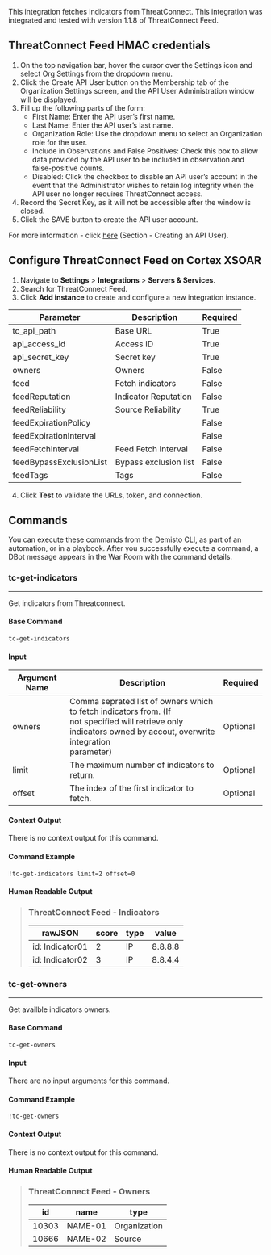 This integration fetches indicators from ThreatConnect.
This integration was integrated and tested with version 1.1.8 of ThreatConnect Feed.

## ThreatConnect Feed HMAC credentials
1. On the top navigation bar, hover the cursor over the Settings icon and select Org Settings from the dropdown menu.
2. Click the Create API User button on the Membership tab of the Organization Settings screen, and the API User Administration window will be displayed.
3. Fill up the following parts of the form:
    - First Name: Enter the API user’s first name.
    - Last Name: Enter the API user’s last name.
    - Organization Role: Use the dropdown menu to select an Organization role for the user.
    - Include in Observations and False Positives: Check this box to allow data provided by the API user to be included in observation and false-positive counts.
    - Disabled: Click the checkbox to disable an API user’s account in the event that the Administrator wishes to retain log integrity when the API user no longer requires ThreatConnect access.
4. Record the Secret Key, as it will not be accessible after the window is closed.
5. Click the SAVE button to create the API user account.

For more information - click [here](https://training.threatconnect.com/learn/article/creating-user-accounts-kb-article) (Section - Creating an API User).

## Configure ThreatConnect Feed on Cortex XSOAR

1. Navigate to **Settings** > **Integrations** > **Servers & Services**.
2. Search for ThreatConnect Feed.
3. Click **Add instance** to create and configure a new integration instance.

| **Parameter** | **Description** | **Required** |
| --- | --- | --- |
| tc_api_path | Base URL | True |
| api_access_id | Access ID | True |
| api_secret_key | Secret key | True |
| owners | Owners | False |
| feed | Fetch indicators | False |
| feedReputation | Indicator Reputation | False |
| feedReliability | Source Reliability | True |
| feedExpirationPolicy |  | False |
| feedExpirationInterval |  | False |
| feedFetchInterval | Feed Fetch Interval | False |
| feedBypassExclusionList | Bypass exclusion list | False |
| feedTags | Tags | False |

4. Click **Test** to validate the URLs, token, and connection.

## Commands
You can execute these commands from the Demisto CLI, as part of an automation, or in a playbook.
After you successfully execute a command, a DBot message appears in the War Room with the command details.

### tc-get-indicators
***
Get indicators from Threatconnect.

#### Base Command

`tc-get-indicators`
#### Input

| **Argument Name** | **Description** | **Required** |
| --- | --- | --- |
| owners | Comma seprated list of owners which to fetch indicators from. (If<br/>not specified will retrieve only indicators owned by accout, overwrite integration<br/>parameter)<br/> | Optional |
| limit | The maximum number of indicators to return. | Optional |
| offset | The index of the first indicator to fetch. | Optional |


#### Context Output

There is no context output for this command.

#### Command Example
```!tc-get-indicators limit=2 offset=0```

#### Human Readable Output

>### ThreatConnect Feed - Indicators
>|rawJSON|score|type|value|
>|---|---|---|---|
>| id: Indicator01 | 2 | IP | 8.8.8.8 |
>| id: Indicator02 | 3 | IP | 8.8.4.4 |


### tc-get-owners
***
Get availble indicators owners.


#### Base Command

`tc-get-owners`

#### Input

There are no input arguments for this command.

#### Command Example
```!tc-get-owners```

#### Context Output

There is no context output for this command.

#### Human Readable Output

>### ThreatConnect Feed - Owners
>|id|name|type|
>|---|---|---|
>| 10303 | NAME-01 | Organization |
>| 10666 | NAME-02 | Source |


